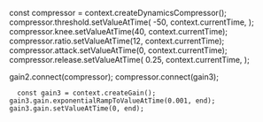 const compressor = context.createDynamicsCompressor(); compressor.threshold.setValueAtTime( -50,
context.currentTime, ); compressor.knee.setValueAtTime(40, context.currentTime);
compressor.ratio.setValueAtTime(12, context.currentTime); compressor.attack.setValueAtTime(0,
context.currentTime); compressor.release.setValueAtTime( 0.25, context.currentTime, );

gain2.connect(compressor); compressor.connect(gain3);

      const gain3 = context.createGain();
    gain3.gain.exponentialRampToValueAtTime(0.001, end);
    gain3.gain.setValueAtTime(0, end);
